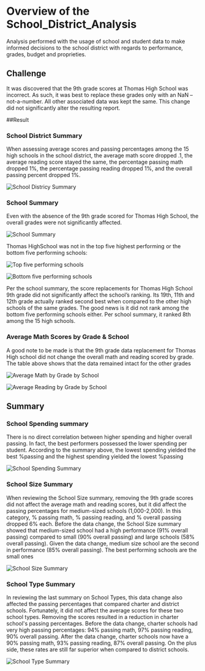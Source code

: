 # Overview of the School_District_Analysis
Analysis performed with the usage of school and student data to make informed decisions to the school district with regards to performance, grades, budget and proprieties.

## Challenge
It was discovered that the 9th grade scores at Thomas High School was incorrect. As such, it was best to replace these grades only with an NaN – not-a-number. All other associated data was kept the same. This change did not significantly alter the resulting report.

##Result
### School District Summary
When assessing average scores and passing percentages among the 15 high schools in the school district, the average math score dropped .1, the average reading score stayed the same, the percentage passing math dropped 1%, the percentage passing reading dropped 1%, and the overall passing percent dropped 1%.

![School Districy Summary](https://github.com/hmohabir/School_District_Analysis/blob/main/School%20District%20Summary.png)

### School Summary
Even with the absence of the 9th grade scored for Thomas High School, the overall grades were not significantly affected.

![School Summary](https://github.com/hmohabir/School_District_Analysis/blob/main/School%20Summary.png)

Thomas HighSchool was not in the top five highest performing or the bottom five performing schools:

![Top five performing schools](https://github.com/hmohabir/School_District_Analysis/blob/main/Top%20Five%20Performing%20Schools.png)

![Bottom five performing schools](https://github.com/hmohabir/School_District_Analysis/blob/main/Bottom%20Five%20Performing%20Schools.png)

Per the school summary, the score replacements for Thomas High School 9th grade did not significantly affect the school’s ranking. Its 19th, 11th and 12th grade actually ranked second best when compared to the other high schools of the same grades. The good news is it did not rank among the bottom five performing schools either. Per school summary, it ranked 8th among the 15 high schools.

### Average Math Scores by Grade & School

A good note to be made is that the 9th grade data replacement for Thomas High school did not change the overall math and reading scored by grade. The table above shows that the data remained intact for the other grades 

![Average Math by Grade by School](https://github.com/hmohabir/School_District_Analysis/blob/main/Average%20Math%20by%20Grade.png)

![Average Reading by Grade by School](https://github.com/hmohabir/School_District_Analysis/blob/main/Average%20Reading%20by%20Grade.png)


## Summary


### School Spending summary

There is no direct correlation between higher spending and higher overall passing. In fact, the best performers possessed the lower spending per student. 
According to the summary above, the lowest spending yielded the best %passing and the highest spending yielded the lowest %passing

![School Spending Summary](https://github.com/hmohabir/School_District_Analysis/blob/main/School%20Spending%20Summary.png)

### School Size Summary

When reviewing the School Size summary, removing the 9th grade scores did not affect the average math and reading scores, but it did affect the passing percentages for medium-sized schools (1,000-2,000). In this category, % passing math, % passing reading, and % overall passing dropped 6% each. Before the data change, the School Size summary showed that medium-sized school had a high performance (91% overall passing) compared to small (90% overall passing) and large schools (58% overall passing). Given the data change, medium size school are the second in performance (85% overall passing). The best performing schools are the small ones

![School Size Summary](https://github.com/hmohabir/School_District_Analysis/blob/main/School%20Size%20Summary.png)

### School Type Summary

In reviewing the last summary on School Types, this data change also affected the passing percentages that compared charter and district schools. Fortunately, it did not affect the average scores for these two school types. Removing the scores resulted in a reduction in charter school's passing percentages. Before the data change, charter schools had very high passing percentages: 94% passing math, 97% passing reading, 90% overall passing. After the data change, charter schools now have a 90% passing math, 93% passing reading, 87% overall passing. On the plus side, these rates are still far superior when compared to district schools.

![School Type Summary](https://github.com/hmohabir/School_District_Analysis/blob/main/School%20Type%20Summary.png)


### 

